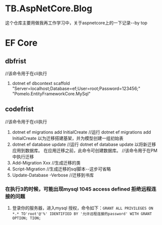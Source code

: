 # TB.AspNetCore.Blog
这个仓库主要用做我再工作学习中，关于aspnetcore上的一下记录--by top

# EF Core

## dbfrist
//该命令用于在cli执行
1. dotnet ef dbcontext scaffold "Server=localhost;Database=ef;User=root;Password=123456;" "Pomelo.EntityFrameworkCore.MySql"

## codefrist
//该命令用于在cli执行
1. dotnet ef migrations add InitialCreate //运行 dotnet ef migrations add InitialCreate 以为迁移搭建基架，并为模型创建一组初始表
2. dotnet ef database update //运行 dotnet ef database update 以将新迁移应用到数据库。 在应用迁移之前，此命令可创建数据库。
//该命令用于在PM中执行迁移
1. Add-Migration Xxx //生成迁移的类
2. Script-Migration //生成迁移的sql脚本--这步可省略
3. Update-Database -Verbose //迁移到书库
### 在执行3的时候，可能出现mysql 1045 access defined 拒绝远程连接的问题
1. 登录你的服务器，进入mysql 授权，命令如下：``` GRANT ALL PRIVILEGES ON *.* TO'root'@'%' IDENTIFIED BY '允许远程连接的password' WITH GRANT OPTION; TION; ```

